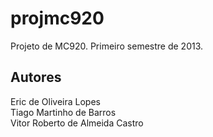 projmc920
=========

Projeto de MC920. Primeiro semestre de 2013.

Autores
-------

Eric de Oliveira Lopes  
Tiago Martinho de Barros  
Vitor Roberto de Almeida Castro
